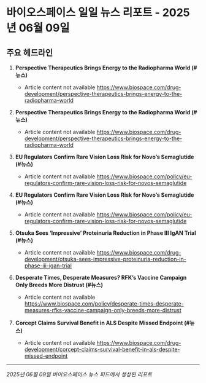 # 바이오스페이스 일일 뉴스 리포트 - 2025년 06월 09일


## 주요 헤드라인

1. **Perspective Therapeutics Brings Energy to the Radiopharma World (#뉴스)**
   - Article content not available
   <https://www.biospace.com/drug-development/perspective-therapeutics-brings-energy-to-the-radiopharma-world>

2. **Perspective Therapeutics Brings Energy to the Radiopharma World (#뉴스)**
   - Article content not available
   <https://www.biospace.com/drug-development/perspective-therapeutics-brings-energy-to-the-radiopharma-world>

3. **EU Regulators Confirm Rare Vision Loss Risk for Novo’s Semaglutide (#뉴스)**
   - Article content not available
   <https://www.biospace.com/policy/eu-regulators-confirm-rare-vision-loss-risk-for-novos-semaglutide>

4. **EU Regulators Confirm Rare Vision Loss Risk for Novo’s Semaglutide (#뉴스)**
   - Article content not available
   <https://www.biospace.com/policy/eu-regulators-confirm-rare-vision-loss-risk-for-novos-semaglutide>

5. **Otsuka Sees ‘Impressive’ Proteinuria Reduction in Phase III IgAN Trial (#뉴스)**
   - Article content not available
   <https://www.biospace.com/drug-development/otsuka-sees-impressive-proteinuria-reduction-in-phase-iii-igan-trial>

6. **Desperate Times, Desperate Measures? RFK’s Vaccine Campaign Only Breeds More Distrust (#뉴스)**
   - Article content not available
   <https://www.biospace.com/policy/desperate-times-desperate-measures-rfks-vaccine-campaign-only-breeds-more-distrust>

7. **Corcept Claims Survival Benefit in ALS Despite Missed Endpoint (#뉴스)**
   - Article content not available
   <https://www.biospace.com/drug-development/corcept-claims-survival-benefit-in-als-despite-missed-endpoint>


---
*2025년 06월 09일 바이오스페이스 뉴스 피드에서 생성된 리포트*